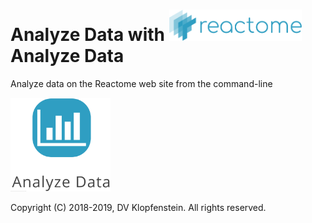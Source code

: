 # Analyze Data with <img src="images/logo_reactome.png" height="50pt"> Analyze Data
Analyze data on the Reactome web site from the command-line

<img src="images/reactome_analyze.png" height="150pt">

Copyright (C) 2018-2019, DV Klopfenstein. All rights reserved.
